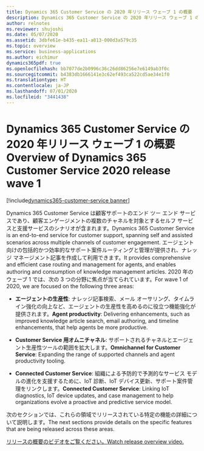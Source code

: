 ```yaml
---
title: Dynamics 365 Customer Service の 2020 年リリース ウェーブ 1 の概要
description: Dynamics 365 Customer Service の 2020 年リリース ウェーブ 1 の概要
author: relnotes
ms.reviewer: shujoshi
ms.date: 05/07/2020
ms.assetid: 3dbfe61e-b435-ea11-a813-000d3a579c35
ms.topic: overview
ms.service: business-applications
ms.author: eichimur
dynamics365pdf: true
ms.openlocfilehash: bb7077de2b0996c36c26dd86256e7e6149ab3f0c
ms.sourcegitcommit: b4383db1666141e3c62ef493ca522cd5ae34e1f0
ms.translationtype: HT
ms.contentlocale: ja-JP
ms.lasthandoff: 07/01/2020
ms.locfileid: "3441438"
---
```

# <a name="overview-of-dynamics-365-customer-service-2020-release-wave-1"></a><span data-ttu-id="beaec-103">Dynamics 365 Customer Service の 2020 年リリース ウェーブ 1 の概要</span><span class="sxs-lookup"><span data-stu-id="beaec-103">Overview of Dynamics 365 Customer Service 2020 release wave 1</span></span>
[!include[dynamics365-customer-service banner](../includes/dynamics365-customer-service.md)]

<!--overview start-->
<span data-ttu-id="beaec-104">Dynamics 365 Customer Service は顧客サポートのエンド ツー エンド サービスであり、顧客エンゲージメントの複数のチャネルを対象とするセルフ サービスと支援サービスのシナリオが含まれます。</span><span class="sxs-lookup"><span data-stu-id="beaec-104">Dynamics 365 Customer Service is an end-to-end service for customer support, spanning self and assisted scenarios across multiple channels of customer engagement.</span></span> <span data-ttu-id="beaec-105">エージェント向けの包括的かつ効率的なサポート案件ルーティングと管理が提供され、ナレッジ マネージメント記事を作成して利用できます。</span><span class="sxs-lookup"><span data-stu-id="beaec-105">It provides comprehensive and efficient case routing and management for agents, and enables authoring and consumption of knowledge management articles.</span></span> <span data-ttu-id="beaec-106">2020 年のウェーブ 1 では、次の 3 つの分野に焦点が当てられています。</span><span class="sxs-lookup"><span data-stu-id="beaec-106">For wave 1 of 2020, we are focused on the following three areas:</span></span>

- <span data-ttu-id="beaec-107">**エージェントの生産性**: ナレッジ記事検索、メール オーサリング、タイムライン強化の向上など、エージェントの生産性を高めるのに役立つ機能強化が提供されます。</span><span class="sxs-lookup"><span data-stu-id="beaec-107">**Agent productivity**: Delivering enhancements, such as improved knowledge article search, email authoring, and timeline enhancements, that help agents be more productive.</span></span>

- <span data-ttu-id="beaec-108">**Customer Service 用オムニチャネル**: サポートされるチャネルとエージェント生産性ツールの範囲を拡大します。</span><span class="sxs-lookup"><span data-stu-id="beaec-108">**Omnichannel for Customer Service**: Expanding the range of supported channels and agent productivity tooling.</span></span>

- <span data-ttu-id="beaec-109">**Connected Customer Service**: 組織による予防的で予測的なサービス モデルの進化を支援するために、IoT 診断、IoT デバイス更新、サポート案件管理をリンクします。</span><span class="sxs-lookup"><span data-stu-id="beaec-109">**Connected Customer Service**: Linking IoT diagnostics, IoT device updates, and case management to help organizations evolve a proactive and predictive service model.</span></span>

<span data-ttu-id="beaec-110">次のセクションでは、これらの領域でリリースされている特定の機能の詳細について説明します。</span><span class="sxs-lookup"><span data-stu-id="beaec-110">The next sections provide details on the specific features that are being released across these areas.</span></span>

[<span data-ttu-id="beaec-111">リリースの概要のビデオをご覧ください。</span><span class="sxs-lookup"><span data-stu-id="beaec-111">Watch release overview video.</span></span>](https://aka.ms/Overview/2020RW1/CS)
<!--overview end-->
